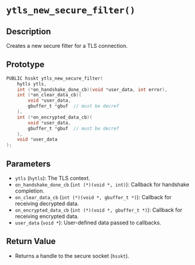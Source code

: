 # `ytls_new_secure_filter()`

## Description
Creates a new secure filter for a TLS connection.

## Prototype
```c
PUBLIC hsskt ytls_new_secure_filter(
    hytls ytls,
    int (*on_handshake_done_cb)(void *user_data, int error),
    int (*on_clear_data_cb)(
        void *user_data,
        gbuffer_t *gbuf  // must be decref
    ),
    int (*on_encrypted_data_cb)(
        void *user_data,
        gbuffer_t *gbuf  // must be decref
    ),
    void *user_data
);
```

## Parameters
- `ytls` (`hytls`): The TLS context.
- `on_handshake_done_cb` (`int (*)(void *, int)`): Callback for handshake completion.
- `on_clear_data_cb` (`int (*)(void *, gbuffer_t *)`): Callback for receiving decrypted data.
- `on_encrypted_data_cb` (`int (*)(void *, gbuffer_t *)`): Callback for receiving encrypted data.
- `user_data` (`void *`): User-defined data passed to callbacks.

## Return Value
- Returns a handle to the secure socket (`hsskt`).
